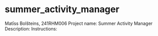 # summer_activity_manager

Matīss Bolšteins, 241RHM006
Project name: Summer Activity Manager
Description: 
Instructions: 
